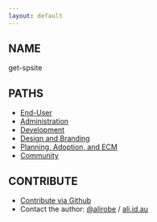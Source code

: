 ```yaml
---
layout: default
---
```


##  NAME 

get-spsite

## PATHS

* [End-User](end-user)
* [Administration](administration)
* [Development](development)
* [Design and Branding](design)
* [Planning, Adoption, and ECM](planning-adoption)
* [Community](communities)

## CONTRIBUTE

* [Contribute via Github](https://github.com/alirobe/get-spsite)
* Contact the author: [@alirobe](https://twitter.com/alirobe) / [ali.id.au](http://www.ali.id.au)
